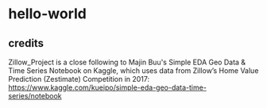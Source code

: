 # hello-world
## credits
Zillow_Project is a close following to Majin Buu's Simple EDA Geo Data & Time Series Notebook on Kaggle, which uses data from Zillow’s Home Value Prediction (Zestimate) Competition in 2017: https://www.kaggle.com/kueipo/simple-eda-geo-data-time-series/notebook
